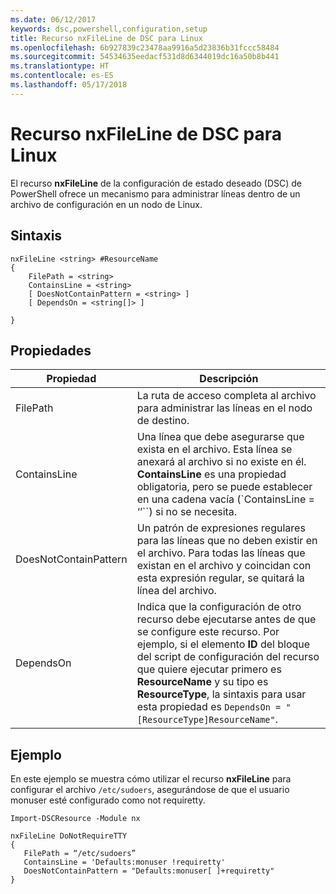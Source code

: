 ```yaml
---
ms.date: 06/12/2017
keywords: dsc,powershell,configuration,setup
title: Recurso nxFileLine de DSC para Linux
ms.openlocfilehash: 6b927839c23478aa9916a5d23836b31fccc58484
ms.sourcegitcommit: 54534635eedacf531d8d6344019dc16a50b8b441
ms.translationtype: HT
ms.contentlocale: es-ES
ms.lasthandoff: 05/17/2018
---
```

# <a name="dsc-for-linux-nxfileline-resource"></a>Recurso nxFileLine de DSC para Linux

El recurso **nxFileLine** de la configuración de estado deseado (DSC) de PowerShell ofrece un mecanismo para administrar líneas dentro de un archivo de configuración en un nodo de Linux.

## <a name="syntax"></a>Sintaxis

```
nxFileLine <string> #ResourceName
{
    FilePath = <string>
    ContainsLine = <string>
    [ DoesNotContainPattern = <string> ]
    [ DependsOn = <string[]> ]

}
```

## <a name="properties"></a>Propiedades

|  Propiedad |  Descripción |
|---|---|
| FilePath| La ruta de acceso completa al archivo para administrar las líneas en el nodo de destino.|
| ContainsLine| Una línea que debe asegurarse que exista en el archivo. Esta línea se anexará al archivo si no existe en él. **ContainsLine** es una propiedad obligatoria, pero se puede establecer en una cadena vacía (`ContainsLine = ‘’``) si no se necesita.|
| DoesNotContainPattern| Un patrón de expresiones regulares para las líneas que no deben existir en el archivo. Para todas las líneas que existan en el archivo y coincidan con esta expresión regular, se quitará la línea del archivo.|
| DependsOn | Indica que la configuración de otro recurso debe ejecutarse antes de que se configure este recurso. Por ejemplo, si el elemento **ID** del bloque del script de configuración del recurso que quiere ejecutar primero es **ResourceName** y su tipo es **ResourceType**, la sintaxis para usar esta propiedad es `DependsOn = "[ResourceType]ResourceName"`.|

## <a name="example"></a>Ejemplo

En este ejemplo se muestra cómo utilizar el recurso **nxFileLine** para configurar el archivo `/etc/sudoers`, asegurándose de que el usuario monuser esté configurado como not requiretty.

```
Import-DSCResource -Module nx

nxFileLine DoNotRequireTTY
{
   FilePath = “/etc/sudoers”
   ContainsLine = 'Defaults:monuser !requiretty'
   DoesNotContainPattern = "Defaults:monuser[ ]+requiretty"
}
```